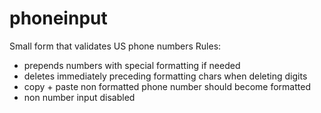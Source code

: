 # phoneinput

Small form that validates US phone numbers
  Rules: 
   - prepends numbers with special formatting if needed
   - deletes immediately preceding formatting chars when deleting digits
   - copy + paste non formatted phone number should become formatted
   - non number input disabled
